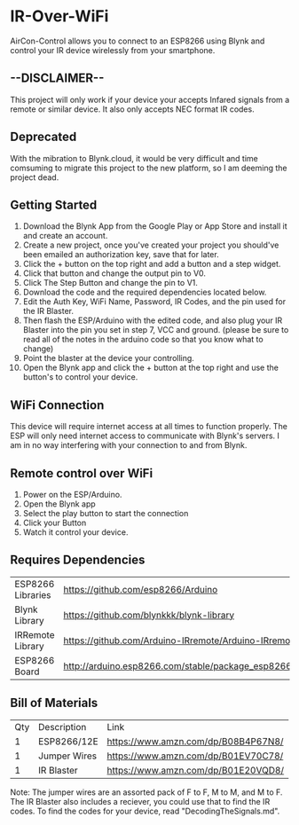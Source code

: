 # IR-Over-WiFi
AirCon-Control allows you to connect to an ESP8266 using Blynk and control your IR device wirelessly from your smartphone. 

## --DISCLAIMER--
This project will only work if your device your accepts Infared signals from a remote or similar device.
It also only accepts NEC format IR codes.

## Deprecated
With the mibration to Blynk.cloud, it would be very difficult and time comsuming to migrate this project to the new platform, so I am deeming the project dead.

## Getting Started
1. Download the Blynk App from the Google Play or App Store and install it and create an account.
2. Create a new project, once you've created your project you should've been emailed an authorization key, save that for later.
3. Click the + button on the top right and add a button and a step widget.
4. Click that button and change the output pin to V0.
5. Click The Step Button and change the pin to V1.
6. Download the code and the required dependencies located below.
7. Edit the Auth Key, WiFi Name, Password, IR Codes, and the pin used for the IR Blaster.
8. Then flash the ESP/Arduino with the edited code, and also plug your IR Blaster into the pin you set in step 7, VCC and ground. (please be sure to read all of the notes in the arduino code so that you know what to change)
9. Point the blaster at the device your controlling.
10. Open the Blynk app and click the + button at the top right and use the button's to control your device.

## WiFi Connection
This device will require internet access at all times to function properly. The ESP will only need internet access to communicate with Blynk's servers. I am in no way interfering with your connection to and from Blynk.

## Remote control over WiFi
1. Power on the ESP/Arduino.
2. Open the Blynk app 
3. Select the play button to start the connection
4. Click your Button
5. Watch it control your device.

## Requires Dependencies
|                    |                                                                 |
|--------------------|-----------------------------------------------------------------| 
| ESP8266 Libraries  | https://github.com/esp8266/Arduino                              | 
| Blynk Library      | https://github.com/blynkkk/blynk-library                        |
| IRRemote Library   | https://github.com/Arduino-IRremote/Arduino-IRremote            |
| ESP8266 Board      | http://arduino.esp8266.com/stable/package_esp8266com_index.json |

## Bill of Materials
|     |              |                                     |
|-----|--------------|-------------------------------------|
| Qty | Description  | Link                                |
| 1   | ESP8266/12E  | https://www.amzn.com/dp/B08B4P67N8/ |
| 1   | Jumper Wires | https://www.amzn.com/dp/B01EV70C78/ |
| 1   | IR Blaster   | https://www.amzn.com/dp/B01E20VQD8/ |

Note: The jumper wires are an assorted pack of F to F, M to M, and M to F.
The IR Blaster also includes a reciever, you could use that to find the IR codes.
To find the codes for your device, read "DecodingTheSignals.md".
